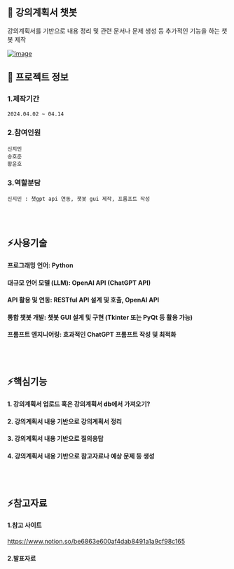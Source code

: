 

<!--## Hi there 👋
**jiminnnnnn/jiminnnnnn** is a ✨ _special_ ✨ repository because its `README.md` (this file) appears on your GitHub profile.

Here are some ideas to get you started:

- 🔭 I’m currently working on ...
- 🌱 I’m currently learning ...
- 👯 I’m looking to collaborate on ...
- 🤔 I’m looking for help with ...
- 💬 Ask me about ...
- 📫 How to reach me: ...
- 😄 Pronouns: ...
- ⚡ Fun fact: ...
-->


## 👋 강의계획서 챗봇
강의계획서를 기반으로 내용 정리 및 관련 문서나 문제 생성 등 추가적인 기능을 하는 챗봇 제작
<br/>

[![image](https://github.com/user-attachments/assets/7b541827-ad9d-4815-908d-0858dfc1fd2c)](<https://github.com/jiminnnnnn/PJ.uchat>)
<br/>

## 🌱 프로젝트 정보
### 1.제작기간
	2024.04.02 ~ 04.14
### 2.참여인원
	신지민
 	송호준
  	황윤호
### 3.역할분담
	신지민 : 챗gpt api 연동, 챗봇 gui 제작, 프롬프트 작성
<br/>
<br/>

## ⚡사용기술
#### 프로그래밍 언어: Python 
#### 대규모 언어 모델 (LLM): OpenAI API (ChatGPT API) 
#### API 활용 및 연동: RESTful API 설계 및 호출, OpenAI API 
#### 통합 챗봇 개발: 챗봇 GUI 설계 및 구현 (Tkinter 또는 PyQt 등 활용 가능) 
#### 프롬프트 엔지니어링: 효과적인 ChatGPT 프롬프트 작성 및 최적화
<br/>
<br/>

## ⚡핵심기능
#### 	1. 강의계획서 업로드 혹은 강의계획서 db에서 가져오기?
#### 	2. 강의계획서 내용 기반으로 강의계획서 정리
#### 	3. 강의계획서 내용 기반으로 질의응답
#### 	4. 강의계획서 내용 기반으로 참고자료나 예상 문제 등 생성
<br/>
<br/>

## ⚡참고자료
#### 	1.참고 사이트
<https://www.notion.so/be6863e600af4dab8491a1a9cf98c165>
#### 	2.발표자료
 
